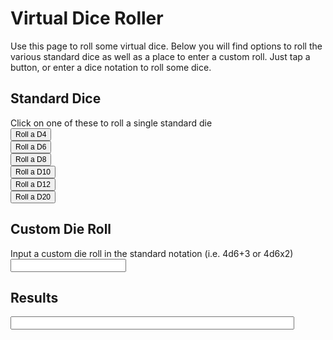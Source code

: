 <h1>Virtual Dice Roller</h1>
<p>Use this page to roll some virtual dice. Below you will find options to roll the various standard dice as well as a place to enter a custom roll. Just tap a button, or enter a dice notation to roll some dice.</p>
<h2>Standard Dice</h2>
<p>Click on one of these to roll a single standard die<br><input type="button" style="font-size: 9pt" value="Roll a D4" onclick="rollDie(4)"><br><input type="button" style="font-size: 9pt" value="Roll a D6" onclick="rollDie(6)"><br><input type="button" style="font-size: 9pt" value="Roll a D8" onclick="rollDie(8)"><br><input type="button" style="font-size: 9pt" value="Roll a D10" onclick="rollDie(10)"><br><input type="button" style="font-size: 9pt" value="Roll a D12" onclick="rollDie(12)"><br><input type="button" style="font-size: 9pt" value="Roll a D20" onclick="rollDie(20)"></p>
<h2>Custom Die Roll</h2>
<p>Input a custom die roll in the standard notation (i.e. 4d6+3 or 4d6x2)<br><input name="rollstring" id="rollstring" type="text" value="" onkeyup="rollCustom()"></p>
<h2>Results</h2>
<p><input name="result" id="result" type="text" value="" style="width: 90%"></p>
<p><script type="text/javascript">
    function rollDie(die) {
	document.getElementById('result').value = Math.floor(Math.random() * die)+1;
	}
    function rollCustom() {
	let regex = new RegExp("([1-9]\\d*)?[dD]([1-9]\\d*)[ ]*(([/x])(\\d+))?[ ]*(([+-])(\\d+))?");
	var rollstr = document.getElementById('rollstring').value;
	var result = 0;
	var match = regex.exec(rollstr);
	var rolls = [];
	var restx = "";
	var i = 0;
	while (true) {
		let roll = Math.floor(Math.random() * parseInt(match[2]))+1;
		result += roll;
		rolls.push(roll);
		i += 1;
		if (i==match[1]) {
			break;
		}
	}
	restxt = "(" + rolls.join(" + ") + ")";
	if (match[3]) {
		if (match[4] == "x") {
			result = result * parseInt(match[5]);
		} else if (match[4] == "/") {
			result = result / parseInt(match[5]);
		}
		restxt += " " + match[4] + " " + match[5];
	}
	if (match[6]) {
		if (match[7] == "+") {
			result += parseInt(match[8]);
		} else if (match[7] == "-") {
			result -= parseInt(match[8]);
		}
		restxt += " " + match[7] + " " + match[8];
	}

	document.getElementById('result').value = restxt + " = " + result;
	}
</script></p>